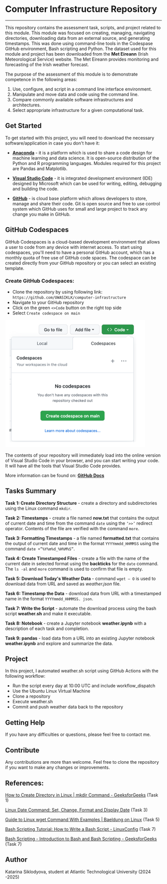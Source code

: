 # Computer Infrastructure Repository
***
This repository contains the assessment task, scripts, and project related to this module. This module was 
focused on creating, managing, navigating directories, downloading data from an external source, and generating 
timestamps. This was done using command-line tools in the Codespase GitHub environment, Bash scripting and 
Python. The dataset used for this module and project has been  downloaded from the **Met Eireann** (Irish 
Meteorological Service) website. The Met Eireann provides monitoring and forecasting of the Irish weather 
forecast.

The purpose of the assessment of this module is to demonstrate competence in the following areas:

1.	Use, configure, and script in a command line interface environment.
2.	Manipulate and move data and code using the command line.
3.	Compare commonly available software infrastructures and architectures.
4.	Select appropriate infrastructure for a given computational task.

 ## Get Started

To get started with this project, you will need to download the necessary software/application in case you don't 
have it:

 - **[Anaconda](https://www.anaconda.com/)** - it is a platform which is used to share a code design for machine 
learning and data science. It is open-source distribution of the Python and R programming languages. Modules 
required for this project are Pandas and Matplotlib.

 - **[Visual Studio Code](https://visualstudio.microsoft.com/downloads/)** - it is integrated development 
environment (IDE) designed by Microsoft which can be used for writing, editing, debugging and building the code.

 - **[GitHub](https://github.com/)** - is cloud base platform which allows developers to store, manage and share 
their code. Git is open source and free to use control system which GitHub uses for small and large project to 
track any change you make in GitHub.

 ## GitHub Codespaces

GitHub Codespaces is a cloud-based development environment that allows a user to code from any device with 
internet access. To start using codespaces, you'll need to have a personal GitHub account, which has a monthly 
quota of free use of GitHub code spaces. The codespace can be created directly from your GitHub repository or 
you can select an existing template. 

 ### Create GitHub Codespaces:

-	Clone the repository by using following link: `https://github.com/UWASIKLK/computer-infrastructure`
-	Navigate to your GitHub repository
-	Click on the green `<>Code` button on the right top side
-	Select `Create codespace on main`

![Codespaces](./img/Codespaces.png)


The contents of your repository will immediately load into the online version of Visual Studio Code in your 
browser, and you can start writing your code. It will have all the tools that Visual Studio Code provides. 

More information can be found on: **[GitHub Docs](https://docs.github.com/en/codespaces/overview)**

## Tasks Summary

**Task 1: Create Directory Structure** - create a directory and subdirectories using the Linux command `mkdir`.

**Task 2: Timestamps** - create a file named **now.txt** that contains the output of current date and time from 
the command `date` using the `‘>>’` redirect operator. Contents of the file are verified with the command `more`.

**Task 3: Formatting Timestamps** - a file named **formatted.txt** that contains the output of current date and 
time in the format `YYYYmmdd_HHMMSS` using the command `date +”%Y%m%d_%H%M%S”`.

**Task 4: Create Timestamped Files** - create a file with the name of the current date in selected format using 
the **backticks** for the `date` command. The `ls -al` and `more` command is used to confirm that file is empty.

**Task 5: Download Today's Weather Data** - command `wget – O` is used to download data from URL and saved as 
*weather.json* file.

**Task 6: Timestamp the Data** - download data from URL with a timestamped name in the format `YYYYmmdd_HHMMSS.
json`.

**Task 7: Write the Script** - automate the download process using the bash script **weather.sh**  and make it 
executable.

**Task 8: Notebook** - create a Jupyter notebook **weather.ipynb** with a description of each task and 
completion. 

**Task 9: pandas** - load data from a URL into an existing Jupyter notebook **weather.ipynb** and explore and 
summarize the data. 

## Project

In this project, I automated weather.sh script using GitHub Actions with the following workflow:

-	Run the script every day at 10:00 UTC and include workflow_dispatch
-	Use the Ubuntu Linux Virtual Machine
-	Clone a repository
-	Execute weather.sh
-	Commit and push weather data back to the repository

## Getting Help

If you have any difficulties or questions, please feel free to contact me.

## Contribute

Any contributions are more than welcome. Feel free to clone the repository if you want to make any changes or 
improvements.

## References:

[How to Create Directory in Linux | mkdir Command - GeeksforGeeks](https://www.geeksforgeeks.org/mkdir-command-in-linux-with-examples/) (Task 1)

[Linux Date Command: Set, Change, Format and Display Date](https://phoenixnap.com/kb/linux-date-command) (Task 3)

[Guide to Linux wget Command With Examples | Baeldung on Linux](https://www.baeldung.com/linux/wget-examples) 
(Task 5)

[Bash Scripting Tutorial: How to Write a Bash Script - LinuxConfig](https://linuxconfig.org/bash-scripting-tutorial) (Task 7)

[Bash Scripting - Introduction to Bash and Bash Scripting - GeeksforGeeks](https://www.geeksforgeeks.org/bash-scripting-introduction-to-bash-and-bash-scripting/) (Task 7)

## Author

Katarina Siklodyova, student at Atlantic Technological University (2024 -2025)